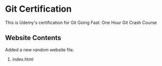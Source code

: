 # Git Certification

This is Udemy's certification for Git Going Fast: One Hour Git Crash Course

## Website Contents

Added a new *random* website file.

1. index.html